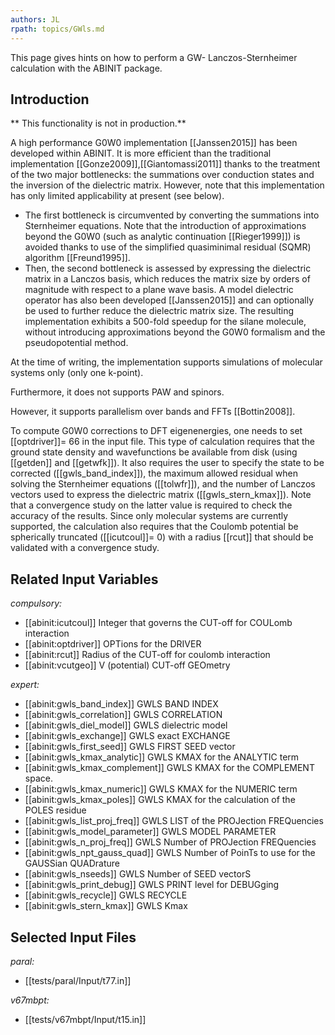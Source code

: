 ```yaml
---
authors: JL
rpath: topics/GWls.md
---
```

<!--
This file is automatically generated by mksite.py. All changes will be lost.
Change the input yaml files or the python code
-->

This page gives hints on how to perform a GW- Lanczos-Sternheimer calculation with the ABINIT package.

## Introduction

** This functionality is not in production.**

A high performance G0W0 implementation [[Janssen2015]] has been developed
within ABINIT. It is more efficient than the traditional implementation
[[Gonze2009]],[[Giantomassi2011]] thanks to the treatment of the two major
bottlenecks: the summations over conduction states and the inversion of the
dielectric matrix. However, note that this implementation has only limited
applicability at present (see below).

* The first bottleneck is circumvented by converting the summations into Sternheimer equations. Note that the introduction of approximations beyond the G0W0 (such as analytic continuation [[Rieger1999]]) is avoided thanks to use of the simplified quasiminimal residual (SQMR) algorithm [[Freund1995]].
* Then, the second bottleneck is assessed by expressing the dielectric matrix in a Lanczos basis, which reduces the matrix size by orders of magnitude with respect to a plane wave basis.
A model dielectric operator has also been developed [[Janssen2015]] and can
optionally be used to further reduce the dielectric matrix size. The resulting
implementation exhibits a 500-fold speedup for the silane molecule, without
introducing approximations beyond the G0W0 formalism and the pseudopotential
method.

At the time of writing, the implementation supports simulations of molecular
systems only (only one k-point).

Furthermore, it does not supports PAW and spinors.

However, it supports parallelism over bands and FFTs [[Bottin2008]].

To compute G0W0 corrections to DFT eigenenergies, one needs to set
[[optdriver]]= 66 in the input file. This type of calculation requires that
the ground state density and wavefunctions be available from disk (using
[[getden]] and [[getwfk]]). It also requires the user to specify the state to
be corrected ([[gwls_band_index]]), the maximum allowed residual when solving
the Sternheimer equations ([[tolwfr]]), and the number of Lanczos vectors used
to express the dielectric matrix ([[gwls_stern_kmax]]). Note that a
convergence study on the latter value is required to check the accuracy of the
results. Since only molecular systems are currently supported, the calculation
also requires that the Coulomb potential be spherically truncated
([[icutcoul]]= 0) with a radius [[rcut]] that should be validated with a
convergence study.



## Related Input Variables

*compulsory:*

- [[abinit:icutcoul]]  Integer that governs the CUT-off for COULomb interaction
- [[abinit:optdriver]]  OPTions for the DRIVER
- [[abinit:rcut]]  Radius of the CUT-off for coulomb interaction
- [[abinit:vcutgeo]]  V (potential) CUT-off GEOmetry
 
*expert:*

- [[abinit:gwls_band_index]]  GWLS BAND INDEX
- [[abinit:gwls_correlation]]  GWLS CORRELATION
- [[abinit:gwls_diel_model]]  GWLS dielectric model
- [[abinit:gwls_exchange]]  GWLS exact EXCHANGE
- [[abinit:gwls_first_seed]]  GWLS FIRST SEED vector
- [[abinit:gwls_kmax_analytic]]  GWLS KMAX for the ANALYTIC term
- [[abinit:gwls_kmax_complement]]  GWLS KMAX for the COMPLEMENT space.
- [[abinit:gwls_kmax_numeric]]  GWLS KMAX for the NUMERIC term
- [[abinit:gwls_kmax_poles]]  GWLS KMAX for the calculation of the POLES residue
- [[abinit:gwls_list_proj_freq]]  GWLS LIST of the PROJection FREQuencies
- [[abinit:gwls_model_parameter]]  GWLS MODEL PARAMETER
- [[abinit:gwls_n_proj_freq]]  GWLS Number of PROJection FREQuencies
- [[abinit:gwls_npt_gauss_quad]]  GWLS Number of PoinTs to use for the GAUSSian QUADrature 
- [[abinit:gwls_nseeds]]  GWLS Number of SEED vectorS
- [[abinit:gwls_print_debug]]  GWLS PRINT level for DEBUGging
- [[abinit:gwls_recycle]]  GWLS RECYCLE
- [[abinit:gwls_stern_kmax]]  GWLS Kmax
 

## Selected Input Files

*paral:*

- [[tests/paral/Input/t77.in]]
 
*v67mbpt:*

- [[tests/v67mbpt/Input/t15.in]]
 


